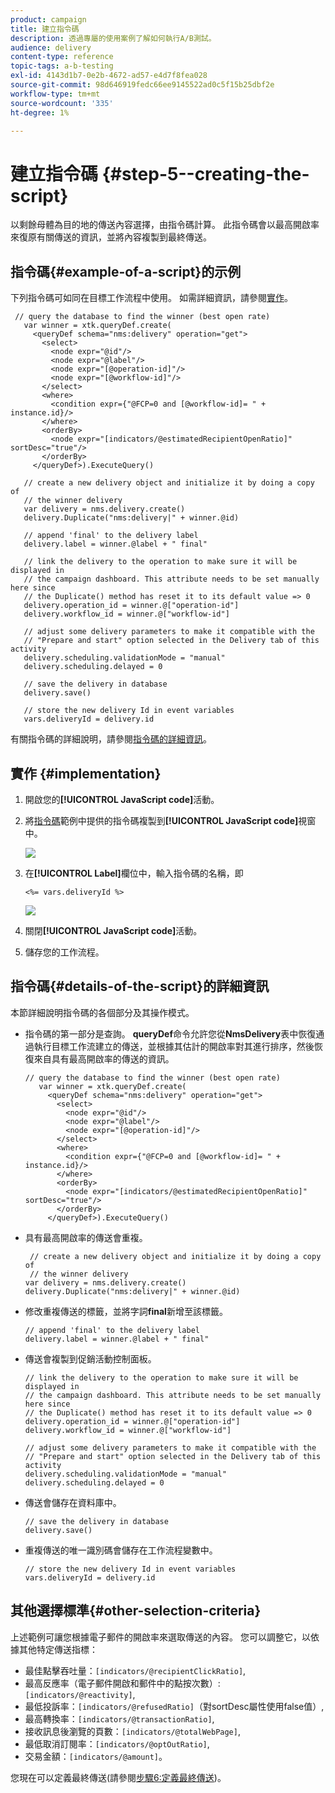 ```yaml
---
product: campaign
title: 建立指令碼
description: 透過專屬的使用案例了解如何執行A/B測試。
audience: delivery
content-type: reference
topic-tags: a-b-testing
exl-id: 4143d1b7-0e2b-4672-ad57-e4d7f8fea028
source-git-commit: 98d646919fedc66ee9145522ad0c5f15b25dbf2e
workflow-type: tm+mt
source-wordcount: '335'
ht-degree: 1%

---
```


# 建立指令碼 {#step-5--creating-the-script}

以剩餘母體為目的地的傳送內容選擇，由指令碼計算。 此指令碼會以最高開啟率來復原有關傳送的資訊，並將內容複製到最終傳送。

## 指令碼{#example-of-a-script}的示例

下列指令碼可如同在目標工作流程中使用。 如需詳細資訊，請參閱[實作](#implementation)。

```
 // query the database to find the winner (best open rate)
   var winner = xtk.queryDef.create(
     <queryDef schema="nms:delivery" operation="get">
       <select>
         <node expr="@id"/>
         <node expr="@label"/>
         <node expr="[@operation-id]"/>
         <node expr="[@workflow-id]"/>
       </select>
       <where>
         <condition expr={"@FCP=0 and [@workflow-id]= " + instance.id}/>
       </where>
       <orderBy>
         <node expr="[indicators/@estimatedRecipientOpenRatio]" sortDesc="true"/>
       </orderBy>
     </queryDef>).ExecuteQuery()
   
   // create a new delivery object and initialize it by doing a copy of
   // the winner delivery
   var delivery = nms.delivery.create()
   delivery.Duplicate("nms:delivery|" + winner.@id)

   // append 'final' to the delivery label
   delivery.label = winner.@label + " final"

   // link the delivery to the operation to make sure it will be displayed in
   // the campaign dashboard. This attribute needs to be set manually here since 
   // the Duplicate() method has reset it to its default value => 0
   delivery.operation_id = winner.@["operation-id"]
   delivery.workflow_id = winner.@["workflow-id"]

   // adjust some delivery parameters to make it compatible with the 
   // "Prepare and start" option selected in the Delivery tab of this activity
   delivery.scheduling.validationMode = "manual"
   delivery.scheduling.delayed = 0
 
   // save the delivery in database
   delivery.save()
 
   // store the new delivery Id in event variables
   vars.deliveryId = delivery.id
```

有關指令碼的詳細說明，請參閱[指令碼的詳細資訊](#details-of-the-script)。

## 實作 {#implementation}

1. 開啟您的&#x200B;**[!UICONTROL JavaScript code]**&#x200B;活動。
1. 將[指令碼](#example-of-a-script)範例中提供的指令碼複製到&#x200B;**[!UICONTROL JavaScript code]**&#x200B;視窗中。

   ![](assets/use_case_abtesting_configscript_002.png)

1. 在&#x200B;**[!UICONTROL Label]**&#x200B;欄位中，輸入指令碼的名稱，即

   ```
   <%= vars.deliveryId %>
   ```

   ![](assets/use_case_abtesting_configscript_003.png)

1. 關閉&#x200B;**[!UICONTROL JavaScript code]**&#x200B;活動。
1. 儲存您的工作流程。

## 指令碼{#details-of-the-script}的詳細資訊

本節詳細說明指令碼的各個部分及其操作模式。

* 指令碼的第一部分是查詢。 **queryDef**&#x200B;命令允許您從&#x200B;**NmsDelivery**&#x200B;表中恢復通過執行目標工作流建立的傳送，並根據其估計的開啟率對其進行排序，然後恢復來自具有最高開啟率的傳送的資訊。

   ```
   // query the database to find the winner (best open rate)
      var winner = xtk.queryDef.create(
        <queryDef schema="nms:delivery" operation="get">
          <select>
            <node expr="@id"/>
            <node expr="@label"/>
            <node expr="[@operation-id]"/>
          </select>
          <where>
            <condition expr={"@FCP=0 and [@workflow-id]= " + instance.id}/>
          </where>
          <orderBy>
            <node expr="[indicators/@estimatedRecipientOpenRatio]" sortDesc="true"/>
          </orderBy>
        </queryDef>).ExecuteQuery()
   ```

* 具有最高開啟率的傳送會重複。

   ```
    // create a new delivery object and initialize it by doing a copy of
    // the winner delivery
   var delivery = nms.delivery.create()
   delivery.Duplicate("nms:delivery|" + winner.@id)
   ```

* 修改重複傳送的標籤，並將字詞&#x200B;**final**&#x200B;新增至該標籤。

   ```
   // append 'final' to the delivery label
   delivery.label = winner.@label + " final"
   ```

* 傳送會複製到促銷活動控制面板。

   ```
   // link the delivery to the operation to make sure it will be displayed in
   // the campaign dashboard. This attribute needs to be set manually here since 
   // the Duplicate() method has reset it to its default value => 0
   delivery.operation_id = winner.@["operation-id"]
   delivery.workflow_id = winner.@["workflow-id"]
   ```

   ```
   // adjust some delivery parameters to make it compatible with the 
   // "Prepare and start" option selected in the Delivery tab of this activity
   delivery.scheduling.validationMode = "manual"
   delivery.scheduling.delayed = 0
   ```

* 傳送會儲存在資料庫中。

   ```
   // save the delivery in database
   delivery.save()
   ```

* 重複傳送的唯一識別碼會儲存在工作流程變數中。

   ```
   // store the new delivery Id in event variables
   vars.deliveryId = delivery.id
   ```

## 其他選擇標準{#other-selection-criteria}

上述範例可讓您根據電子郵件的開啟率來選取傳送的內容。 您可以調整它，以依據其他特定傳送指標：

* 最佳點擊吞吐量：`[indicators/@recipientClickRatio]`,
* 最高反應率（電子郵件開啟和郵件中的點按次數）:`[indicators/@reactivity]`,
* 最低投訴率：`[indicators/@refusedRatio]`（對sortDesc屬性使用false值）,
* 最高轉換率：`[indicators/@transactionRatio]`,
* 接收訊息後瀏覽的頁數：`[indicators/@totalWebPage]`,
* 最低取消訂閱率：`[indicators/@optOutRatio]`,
* 交易金額：`[indicators/@amount]`。

您現在可以定義最終傳送(請參閱[步驟6:定義最終傳送](../../delivery/using/a-b-testing-uc-final-delivery.md))。
